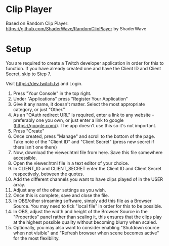 # Clip Player
Based on Random Clip Player: https://github.com/ShaderWave/RandomClipPlayer by ShaderWave

# Setup
You are required to create a Twitch developer application in order for this to function. If you have already created one and have the Client ID and Client Secret, skip to Step 7.

Visit https://dev.twitch.tv/ and Login.
1. Press "Your Console" in the top right.
2. Under "Applications" press "Register Your Application"
3. Give it any name, it doesn't matter. Select the most appropriate category, or just "Other."
4. As an "OAuth redirect URL" is required, enter a link to any website - preferably one you own, or just enter a link to google (https://google.com/). The app doesn't use this so it's not important.
5. Press "Create"
6. Once created, press "Manage" and scroll to the bottom of the page. Take note of the "Client ID" and "Client Secret" (press new secret if there isn't one there)
7. Now, download the viewer.html file from here. Save this file somewhere accessible.
8. Open the viewer.html file in a text editor of your choice.
9. In CLIENT_ID and CLIENT_SECRET enter the Client ID and Client Secret respectively, between the quotes.
10. Add the different channels you want to have clips played of in the USER array.
11. Adjust any of the other settings as you wish.
12. Once this is complete, save and close the file.
13. In OBS/other streaming software, simply add this file as a Browser Source. You may need to tick "local file" in order for this to be possible.
14. In OBS, adjust the width and height of the Browser Source in the "Properties" panel rather than scaling it, this ensures that the clips play at the highest possible quality without becoming blurry when scaled.
15. Optionally, you may also want to consider enabling "Shutdown source when not visible" and "Refresh browser when scene becomes active" for the most flexibility.
